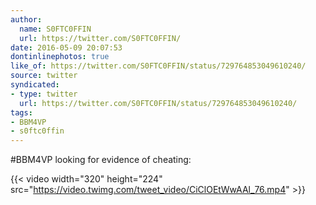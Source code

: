 ```yaml
---
author:
  name: S0FTC0FFIN
  url: https://twitter.com/S0FTC0FFIN/
date: 2016-05-09 20:07:53
dontinlinephotos: true
like_of: https://twitter.com/S0FTC0FFIN/status/729764853049610240/
source: twitter
syndicated:
- type: twitter
  url: https://twitter.com/S0FTC0FFIN/status/729764853049610240/
tags:
- BBM4VP
- s0ftc0ffin
---
```


#BBM4VP looking for evidence of cheating: 

{{< video width="320" height="224" src="https://video.twimg.com/tweet_video/CiClOEtWwAAl_76.mp4" >}}